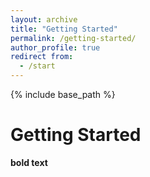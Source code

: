 ```yaml
---
layout: archive
title: "Getting Started"
permalink: /getting-started/
author_profile: true
redirect from:
  - /start
---
```


{% include base_path %}

Getting Started
======

**bold text**

